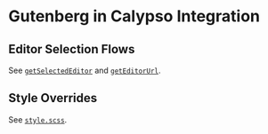# Gutenberg in Calypso Integration

## Editor Selection Flows

See [`getSelectedEditor`](../../state/selectors/get-selected-editor.js) and [`getEditorUrl`](../../state/selectors/get-editor-url.js).


## Style Overrides

See [`style.scss`](./style.scss).
